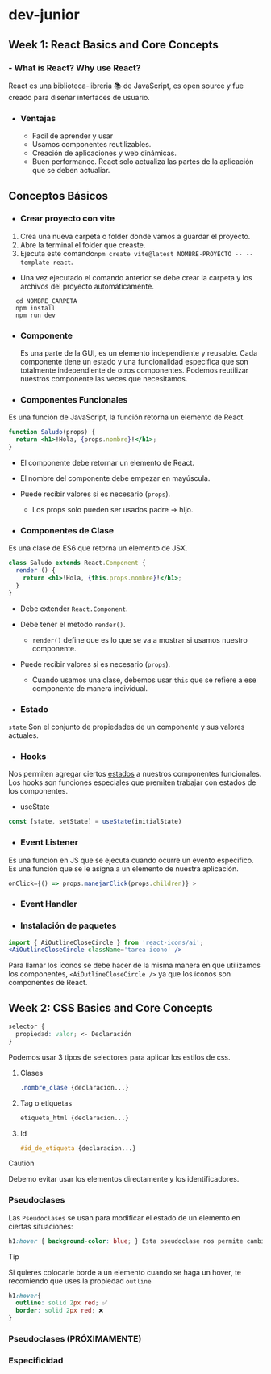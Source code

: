 # dev-junior

## Week 1: React Basics and Core Concepts

### - What is React? Why use React?

React es una biblioteca-libreria :books: de JavaScript, es open source y fue creado para diseñar interfaces de usuario.

- ### Ventajas
  - Facil de aprender y usar
  - Usamos componentes reutilizables.
  - Creación de aplicaciones y web dinámicas.
  - Buen performance. React solo actualiza las partes de la aplicación que se deben actualiar.
 
## Conceptos Básicos

- ### Crear proyecto con vite

1. Crea una nueva carpeta o folder donde vamos a guardar el proyecto.
2. Abre la terminal el folder que creaste.
3. Ejecuta este comando```npm create vite@latest NOMBRE-PROYECTO -- --template react```.
  -  Una vez ejecutado el comando anterior se debe crear la carpeta y los archivos del proyecto automáticamente.
```
  cd NOMBRE_CARPETA
  npm install
  npm run dev
```


- ### Componente

  Es una parte de la GUI, es un elemento independiente y reusable. Cada componente tiene un estado y una funcionalidad especifica que son totalmente independiente de otros componentes. Podemos reutilizar nuestros componente las veces que necesitamos.

- ### Componentes Funcionales

Es una función de JavaScript, la función retorna un elemento de React.

```jsx
function Saludo(props) {
  return <h1>!Hola, {props.nombre}!</h1>;
}
```
- El componente debe retornar un elemento de React.
- El nombre del componente debe empezar en mayúscula.
- Puede recibir valores si es necesario (```props```).
  - Los props solo pueden ser usados padre -> hijo.
 
- ### Componentes de Clase

Es una clase de ES6 que retorna un elemento de JSX.

```jsx
class Saludo extends React.Component {
  render () {
    return <h1>!Hola, {this.props.nombre}!</h1>;
  }
}
```
- Debe extender ```React.Component```.
- Debe tener el metodo ```render()```.
  - ```render()``` define que es lo que se va a mostrar si usamos nuestro componente.
- Puede recibir valores si es necesario (```props```).
  - Cuando usamos una clase, debemos usar ```this``` que se refiere a ese componente de manera individual.

 - ### Estado

```state``` Son el conjunto de propiedades de un componente y sus valores actuales.

- ### Hooks

Nos permiten agregar ciertos <ins>estados</ins> a nuestros componentes funcionales.
Los hooks son funciones especiales que premiten trabajar con estados de los componentes.

  - useState

```jsx 
const [state, setState] = useState(initialState)
```

- ### Event Listener

Es una función en JS que se ejecuta cuando ocurre un evento especifico. Es una función que se le asigna a un elemento de nuestra aplicación.

```jsx
onClick={() => props.manejarClick(props.children)} >
```

- ### Event Handler


- ### Instalación de paquetes
```jsx
import { AiOutlineCloseCircle } from 'react-icons/ai';  
<AiOutlineCloseCircle className='tarea-icono' />
```
Para llamar los íconos se debe hacer de la misma manera en que utilizamos los componentes, ```<AiOutlineCloseCircle />``` ya que los íconos son componentes de React.


## Week 2: CSS Basics and Core Concepts
```css
selector {
  propiedad: valor; <- Declaración
}
```
Podemos usar 3 tipos de selectores para aplicar los estilos de css.
1. Clases
   ```css
   .nombre_clase {declaracion...}
   ```
2. Tag o etiquetas
   ```css
   etiqueta_html {declaracion...}
   ```
4. Id
   ```css
   #id_de_etiqueta {declaracion...}
   ```

> [!CAUTION]
> Debemo evitar usar los elementos directamente y los identificadores.

### Pseudoclases

Las ```Pseudoclases``` se usan para modificar el estado de un elemento en ciertas situaciones:
```css
h1:hover { background-color: blue; } Esta pseudoclase nos permite cambiar el estado cuando el cursos esté sobre este elemento h1
```
> [!TIP]
> Si quieres colocarle borde a un elemento cuando se haga un hover, te recomiendo que uses la propiedad ```outline```
```css
h1:hover{
  outline: solid 2px red; ✅
  border: solid 2px red; ❌
}
```

### Pseudoclases (PRÓXIMAMENTE)

### Especificidad














